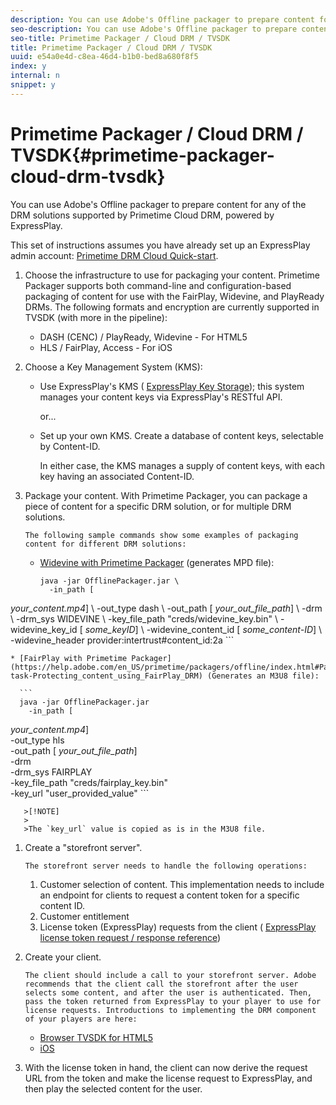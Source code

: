 ```yaml
---
description: You can use Adobe's Offline packager to prepare content for any of the DRM solutions supported by Primetime Cloud DRM, powered by ExpressPlay.
seo-description: You can use Adobe's Offline packager to prepare content for any of the DRM solutions supported by Primetime Cloud DRM, powered by ExpressPlay.
seo-title: Primetime Packager / Cloud DRM / TVSDK
title: Primetime Packager / Cloud DRM / TVSDK
uuid: e54a0e4d-c8ea-46d4-b1b0-bed8a680f8f5
index: y
internal: n
snippet: y
---
```


# Primetime Packager / Cloud DRM / TVSDK{#primetime-packager-cloud-drm-tvsdk}

You can use Adobe's Offline packager to prepare content for any of the DRM solutions supported by Primetime Cloud DRM, powered by ExpressPlay.

 This set of instructions assumes you have already set up an ExpressPlay admin account: [Primetime DRM Cloud Quick-start](../../../multi-drm-workflows/quick-start/quick-start.md). 
1. Choose the infrastructure to use for packaging your content. Primetime Packager supports both command-line and configuration-based packaging of content for use with the FairPlay, Widevine, and PlayReady DRMs. The following formats and encryption are currently supported in TVSDK (with more in the pipeline):

    * DASH (CENC) / PlayReady, Widevine - For HTML5 
    * HLS / FairPlay, Access - For iOS

1. Choose a Key Management System (KMS):

    * Use ExpressPlay's KMS ( [ExpressPlay Key Storage](https://www.expressplay.com/developer/key-storage/)); this system manages your content keys via ExpressPlay's RESTful API.

      or... 
    
    * Set up your own KMS. Create a database of content keys, selectable by Content-ID.

       In either case, the KMS manages a supply of content keys, with each key having an associated Content-ID.

1. Package your content. With Primetime Packager, you can package a piece of content for a specific DRM solution, or for multiple DRM solutions.

       The following sample commands show some examples of packaging content for different DRM solutions:

    * [Widevine with Primetime Packager](https://help.adobe.com/en_US/primetime/packagers/offline/index.html#Packagers-task-Protecting_content_using_Widevine_DRM_for_DASH) (generates MPD file):     
    
      ```    
      java -jar OfflinePackager.jar \ 
        -in_path [ 
<i>your_content.mp4</i>] \ 
        -out_type dash \ 
        -out_path [ 
<i>your_out_file_path</i>] \ 
        -drm \ 
        -drm_sys WIDEVINE \ 
        -key_file_path "creds/widevine_key.bin" \ 
        -widevine_key_id [ 
<i>some_keyID</i>] \ 
        -widevine_content_id [ 
<i>some_content-ID</i>] \ 
        -widevine_header provider:intertrust#content_id:2a
      ```

    * [FairPlay with Primetime Packager](https://help.adobe.com/en_US/primetime/packagers/offline/index.html#Packagers-task-Protecting_content_using_FairPlay_DRM) (Generates an M3U8 file):     
    
      ```    
      java -jar OfflinePackager.jar  
        -in_path [ 
<i>your_content.mp4</i>]  
        -out_type hls  
        -out_path [ 
<i>your_out_file_path</i>]  
        -drm  
        -drm_sys FAIRPLAY  
        -key_file_path "creds/fairplay_key.bin"  
        -key_url "user_provided_value"
      ```

       >[!NOTE]
       >
       >The `key_url` value is copied as is in the M3U8 file.

1. Create a "storefront server".

       The storefront server needs to handle the following operations:

    1. Customer selection of content. This implementation needs to include an endpoint for clients to request a content token for a specific content ID. 
    1. Customer entitlement 
    1. License token (ExpressPlay) requests from the client ( [ExpressPlay license token request / response reference](../../../multi-drm-workflows/license-token-req-resp-ref/license-token-req-resp-ref.md))

1. Create your client.

       The client should include a call to your storefront server. Adobe recommends that the client call the storefront after the user selects some content, and after the user is authenticated. Then, pass the token returned from ExpressPlay to your player to use for license requests. Introductions to implementing the DRM component of your players are here:

    * [Browser TVSDK for HTML5](https://help.adobe.com/en_US/primetime/psdk/browser_tvsdk/index.html#PSDKs-reference-DRM_interface_overview) 
    * [iOS](https://help.adobe.com/en_US/primetime/psdk/ios/index.html#PSDKs-task-Enable_Apple_FairPlay_in_TVSDK_applications)

1. With the license token in hand, the client can now derive the request URL from the token and make the license request to ExpressPlay, and then play the selected content for the user.

